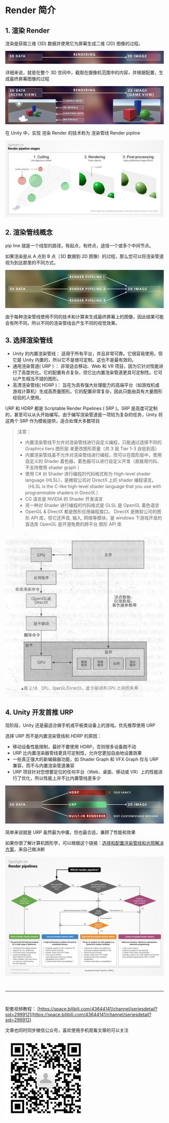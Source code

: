 # Render 简介

## 1. 渲染 Render

渲染是获取三维 (3D) 数据并使用它为屏幕生成二维 (2D) 图像的过程。

![](../imgs/Render.png)

详细来说，就是在整个 3D 空间中，截取在摄像机范围中的内容，并根据配置，生成最终屏幕图像的过程

![](../imgs/render1.png)

在 Unity 中，实现 渲染 Render 的技术称为 渲染管线 Render pipline

![](../imgs/BestPracticeLightingPipeline3.svg)

## 2. 渲染管线概念

pip line 就是一个线型的路径，有起点，有终点，途径一个或多个中间节点。

如果渲染是从 A 点到 B 点（3D 数据到 2D 图像）的过程，那么您可以将渲染管道视为到达那里的不同方式。

![](../imgs/renderpipline.png)

由于每种渲染管线使用不同的技术和计算来生成最终屏幕上的图像，因此结果可能会有所不同，所以不同的渲染管线会产生不同的视觉效果。

## 3. 选择渲染管线

- Unity 的内置渲染管线：
  适用于所有平台，并且非常可靠。它很容易使用，但它是 Unity 内置的，所以它不是很可定制。这也不是最有效的。
- 通用渲染管道( URP ) ：
  非常适合移动、Web 和 VR 项目，因为它针对性能进行了高度优化。它的配置有点复杂，但它比内置渲染管道更具可定制性。它可以产生相当不错的图形。
- 高清渲染管线( HDRP )：
  旨在为具有强大处理能力的高端平台（如游戏机或游戏计算机）生成高质量图形。它的配置非常复杂，因此只能由具有大量图形经验的人使用。

URP 和 HDRP 都是 Scriptable Render Pipelines ( SRP )。SRP 是高度可定制的，甚至可以从头开始编写。由于编写渲染管道是一项较为复杂的任务，Unity 将这两个 SRP 作为模板提供，适合处理大多数项目

> 注意：
>
> - 内置渲染管线不允许对渲染管线进行自定义编程，只能通过选择不同的 Graphics tiers 图形层 来更改图形质量（共 3 层 Tier 1-3 自低到高）
> - 内置渲染管线虽不允许对渲染管线进行编程，但可以在图形层中，使用自定义的 Shader 着色器，着色器可以进行自定义开发（直接用代码，不支持使用 shader graph ）
> - 使用 C# 对 Shader 进行编程的代码格式称为 High-level shader language (HLSL)，是微软公司对 DirectX 上的 shader 编程语言。（HLSL is the C-like high-level shader language that you use with programmable shaders in DirectX.）
> - CG 语言是 NVIDIA 的 Shader 开发语言
> - 另一种对 Shader 进行编程的代码格式是 GLSL 是 OpenGL 着色语言
> - OpenGL & DirectX 都是图形应用编程接口。 DirectX 是微软公司的图形 API 库，但它还声音, 输入, 网络等模块，是 windows 下游戏开发的首选库 OpenGL 是开源免费的跨平台 图形 API 库

![](../imgs/dx_og.png)

## 4. Unity 开发首推 URP

现阶段，Unity 还是最适合做手机或平板类设备上的游戏。优先推荐使用 URP

选择 URP 而不是内置渲染管线和 HDRP 的原因：

- 移动设备性能限制，最好不要使用 HDRP，否则很多设备跑不动
- URP 比内置渲染器管线更具可定制性，允许您更加自由地设置效果
- 一些真正强大的新编辑器功能，如 Shader Graph 和 VFX Graph 仅与 URP 兼容，而不与内置渲染管道兼容
- URP 项目针对您想要定位的任何平台（Web、桌面、移动或 VR）上的性能进行了优化，所以性能上并不比内置管线差多少

![](../imgs/renderpipline_choose.png)

简单来说就是 URP 虽然最为中庸，但也最合适，兼顾了性能和效果

如果你很了解计算机图形学，可以根据这个链接：[选择和配置渲染管线和光照解决方案](https://docs.unity3d.com/cn/2022.1/Manual/BestPracticeLightingPipelines.html)，来自己做决断

![](../imgs/BestPracticeLightingPipeline16.svg)

<br>
<hr>
<br>

配套视频教程：
[https://space.bilibili.com/43644141/channel/seriesdetail?sid=299912](https://space.bilibili.com/43644141/channel/seriesdetail?sid=299912)

文章也同时同步微信公众号，喜欢使用手机观看文章的可以关注

![](../imgs/微信公众号二维码.jpg)

